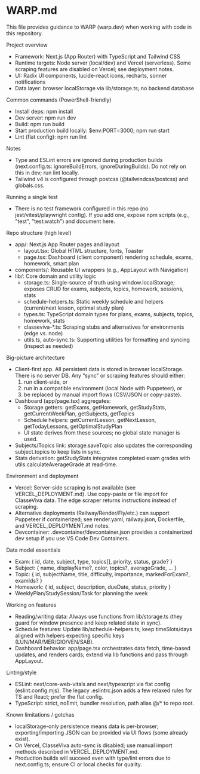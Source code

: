 # WARP.md

This file provides guidance to WARP (warp.dev) when working with code in this repository.

Project overview
- Framework: Next.js (App Router) with TypeScript and Tailwind CSS
- Runtime targets: Node server (local/dev) and Vercel (serverless). Some scraping features are disabled on Vercel; see deployment notes.
- UI: Radix UI components, lucide-react icons, recharts, sonner notifications
- Data layer: browser localStorage via lib/storage.ts; no backend database

Common commands (PowerShell-friendly)
- Install deps: npm install
- Dev server: npm run dev
- Build: npm run build
- Start production build locally: $env:PORT=3000; npm run start
- Lint (flat config): npm run lint

Notes
- Type and ESLint errors are ignored during production builds (next.config.ts: ignoreBuildErrors, ignoreDuringBuilds). Do not rely on this in dev; run lint locally.
- Tailwind v4 is configured through postcss (@tailwindcss/postcss) and globals.css.

Running a single test
- There is no test framework configured in this repo (no jest/vitest/playwright config). If you add one, expose npm scripts (e.g., "test", "test:watch") and document here.

Repo structure (high level)
- app/: Next.js App Router pages and layout
  - layout.tsx: Global HTML structure, fonts, Toaster
  - page.tsx: Dashboard (client component) rendering schedule, exams, homework, smart plan
- components/: Reusable UI wrappers (e.g., AppLayout with Navigation)
- lib/: Core domain and utility logic
  - storage.ts: Single-source of truth using window.localStorage; exposes CRUD for exams, subjects, topics, homework, sessions, stats
  - schedule-helpers.ts: Static weekly schedule and helpers (current/next lesson, optimal study plan)
  - types.ts: TypeScript domain types for plans, exams, subjects, topics, homework, stats
  - classeviva-*.ts: Scraping stubs and alternatives for environments (edge vs. node)
  - utils.ts, auto-sync.ts: Supporting utilities for formatting and syncing (inspect as needed)

Big-picture architecture
- Client-first app. All persistent data is stored in browser localStorage. There is no server DB. Any “sync” or scraping features should either:
  1) run client-side, or
  2) run in a compatible environment (local Node with Puppeteer), or
  3) be replaced by manual import flows (CSV/JSON or copy-paste).
- Dashboard (app/page.tsx) aggregates:
  - Storage getters: getExams, getHomework, getStudyStats, getCurrentWeekPlan, getSubjects, getTopics
  - Schedule helpers: getCurrentLesson, getNextLesson, getTodayLessons, getOptimalStudyPlan
  - UI state derives from these sources; no global state manager is used.
- Subjects/Topics link: storage.saveTopic also updates the corresponding subject.topics to keep lists in sync.
- Stats derivation: getStudyStats integrates completed exam grades with utils.calculateAverageGrade at read-time.

Environment and deployment
- Vercel: Server-side scraping is not available (see VERCEL_DEPLOYMENT.md). Use copy-paste or file import for ClasseViva data. The edge scraper returns instructions instead of scraping.
- Alternative deployments (Railway/Render/Fly/etc.) can support Puppeteer if containerized; see render.yaml, railway.json, Dockerfile, and VERCEL_DEPLOYMENT.md notes.
- Devcontainer: .devcontainer/devcontainer.json provides a containerized dev setup if you use VS Code Dev Containers.

Data model essentials
- Exam: { id, date, subject, type, topics[], priority, status, grade? }
- Subject: { name, displayName?, color, topics?, averageGrade, ... }
- Topic: { id, subjectName, title, difficulty, importance, markedForExam?, examIds? }
- Homework: { id, subject, description, dueDate, status, priority }
- WeeklyPlan/StudySession/Task for planning the week

Working on features
- Reading/writing data: Always use functions from lib/storage.ts (they guard for window presence and keep related state in sync).
- Schedule features: Update lib/schedule-helpers.ts; keep timeSlots/days aligned with helpers expecting specific keys (LUN/MAR/MER/GIO/VEN/SAB).
- Dashboard behavior: app/page.tsx orchestrates data fetch, time-based updates, and renders cards; extend via lib functions and pass through AppLayout.

Linting/style
- ESLint: next/core-web-vitals and next/typescript via flat config (eslint.config.mjs). The legacy .eslintrc.json adds a few relaxed rules for TS and React; prefer the flat config.
- TypeScript: strict, noEmit, bundler resolution, path alias @/* to repo root.

Known limitations / gotchas
- localStorage-only persistence means data is per-browser; exporting/importing JSON can be provided via UI flows (some already exist).
- On Vercel, ClasseViva auto-sync is disabled; use manual import methods described in VERCEL_DEPLOYMENT.md.
- Production builds will succeed even with type/lint errors due to next.config.ts; ensure CI or local checks for quality.
